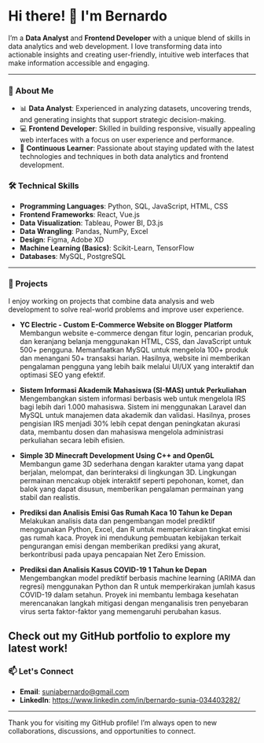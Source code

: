 # Hi there! 👋 I'm Bernardo

I’m a **Data Analyst** and **Frontend Developer** with a unique blend of skills in data analytics and web development. I love transforming data into actionable insights and creating user-friendly, intuitive web interfaces that make information accessible and engaging.

---

### 💼 About Me
- 📊 **Data Analyst**: Experienced in analyzing datasets, uncovering trends, and generating insights that support strategic decision-making.
- 💻 **Frontend Developer**: Skilled in building responsive, visually appealing web interfaces with a focus on user experience and performance.
- 🚀 **Continuous Learner**: Passionate about staying updated with the latest technologies and techniques in both data analytics and frontend development.

### 🛠️ Technical Skills
- **Programming Languages**: Python, SQL, JavaScript, HTML, CSS
- **Frontend Frameworks**: React, Vue.js
- **Data Visualization**: Tableau, Power BI, D3.js
- **Data Wrangling**: Pandas, NumPy, Excel
- **Design**: Figma, Adobe XD
- **Machine Learning (Basics)**: Scikit-Learn, TensorFlow
- **Databases**: MySQL, PostgreSQL

---

### 🌟 Projects
I enjoy working on projects that combine data analysis and web development to solve real-world problems and improve user experience.

- **YC Electric - Custom E-Commerce Website on Blogger Platform**  
  Membangun website e-commerce dengan fitur login, pencarian produk, dan keranjang belanja menggunakan HTML, CSS, dan JavaScript untuk 500+ pengguna. Memanfaatkan MySQL untuk mengelola 100+ produk dan menangani 50+ transaksi harian. Hasilnya, website ini memberikan pengalaman pengguna yang lebih baik melalui UI/UX yang interaktif dan optimasi SEO yang efektif.

- **Sistem Informasi Akademik Mahasiswa (SI-MAS) untuk Perkuliahan**  
  Mengembangkan sistem informasi berbasis web untuk mengelola IRS bagi lebih dari 1.000 mahasiswa. Sistem ini menggunakan Laravel dan MySQL untuk manajemen data akademik dan validasi. Hasilnya, proses pengisian IRS menjadi 30% lebih cepat dengan peningkatan akurasi data, membantu dosen dan mahasiswa mengelola administrasi perkuliahan secara lebih efisien.

- **Simple 3D Minecraft Development Using C++ and OpenGL**  
  Membangun game 3D sederhana dengan karakter utama yang dapat berjalan, melompat, dan berinteraksi di lingkungan 3D. Lingkungan permainan mencakup objek interaktif seperti pepohonan, komet, dan balok yang dapat disusun, memberikan pengalaman permainan yang stabil dan realistis.

- **Prediksi dan Analisis Emisi Gas Rumah Kaca 10 Tahun ke Depan**  
  Melakukan analisis data dan pengembangan model prediktif menggunakan Python, Excel, dan R untuk memperkirakan tingkat emisi gas rumah kaca. Proyek ini mendukung pembuatan kebijakan terkait pengurangan emisi dengan memberikan prediksi yang akurat, berkontribusi pada upaya pencapaian Net Zero Emission.

- **Prediksi dan Analisis Kasus COVID-19 1 Tahun ke Depan**  
  Mengembangkan model prediktif berbasis machine learning (ARIMA dan regresi) menggunakan Python dan R untuk memperkirakan jumlah kasus COVID-19 dalam setahun. Proyek ini membantu lembaga kesehatan merencanakan langkah mitigasi dengan menganalisis tren penyebaran virus serta faktor-faktor yang memengaruhi perubahan kasus.

Check out my GitHub portfolio to explore my latest work!
---

### 📫 Let's Connect
- **Email**: suniabernardo@gmail.com
- **LinkedIn**: https://www.linkedin.com/in/bernardo-sunia-034403282/

---

Thank you for visiting my GitHub profile! I’m always open to new collaborations, discussions, and opportunities to connect.
